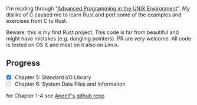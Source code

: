 I'm reading through "[Advanced Programming in the UNIX Environment](https://www.amazon.com/dp/0321637739)". My dislike of C caused me to learn Rust and port some of the examples and exercises from C to Rust.

Beware: this is my first Rust project. This code is far from beautiful and might have mistakes (e.g. dangling pointers). PR are *very* welcome. All code is tested on OS X and most on it also on Linux.

## Progress

- [x] Chapter 5: Standard I/O Library
- [ ] Chapter 6: System Data Files and Information

for Chapter 1-4 see [Andelf's github repo](https://github.com/andelf/rust-apue)
